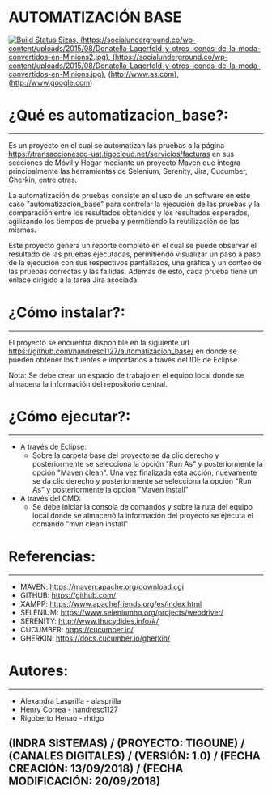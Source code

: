# AUTOMATIZACIÓN BASE 

[![Build Status Sizas](https://socialunderground.co/wp-content/uploads/2015/08/Donatella-Lagerfeld-y-otros-iconos-de-la-moda-convertidos-en-Minions6.jpg), (https://socialunderground.co/wp-content/uploads/2015/08/Donatella-Lagerfeld-y-otros-iconos-de-la-moda-convertidos-en-Minions2.jpg), (https://socialunderground.co/wp-content/uploads/2015/08/Donatella-Lagerfeld-y-otros-iconos-de-la-moda-convertidos-en-Minions.jpg)](http://www.marca.com), (http://www.as.com), (http://www.google.com)

# ¿Qué es automatizacion_base?: 
***************
Es un proyecto en el cual se automatizan las pruebas a la página https://transaccionesco-uat.tigocloud.net/servicios/facturas en sus secciones de Móvil y Hogar mediante un proyecto Maven que integra principalmente las herramientas de Selenium, Serenity, Jira, Cucumber, Gherkin, entre otras. 

La automatización de pruebas consiste en el uso de un software en este caso "automatizacion_base" para controlar la ejecución de las pruebas y la comparación entre los resultados obtenidos y los resultados esperados, agilizando los tiempos de prueba y permitiendo la reutilización de las mismas.

Este proyecto genera un reporte completo en el cual se puede observar el resultado de las pruebas ejecutadas, permitiendo visualizar un paso a paso de la ejecución con sus respectivos pantallazos, una gráfica y un conteo de las pruebas correctas y las fallidas. Además de esto, cada prueba tiene un enlace dirigido a la tarea Jira asociada.

# ¿Cómo instalar?:
***************
El proyecto se encuentra disponible en la siguiente url https://github.com/handresc1127/automatizacion_base/ en donde se pueden obtener los fuentes e importarlos a través del IDE de Eclipse. 

Nota: Se debe crear un espacio de trabajo en el equipo local donde se almacena la información del repositorio central. 

# ¿Cómo ejecutar?:
***************
* A través de Eclipse: 
	* Sobre la carpeta base del proyecto se da clic derecho y posteriormente se selecciona la opción "Run As" y posteriormente la opción "Maven clean". Una vez finalizada esta acción, nuevamente se da clic derecho y posteriormente se selecciona la opción "Run As" y posteriormente la opción "Maven install"
* A través del CMD: 
	* Se debe iniciar la consola de comandos y sobre la ruta del equipo local donde se almacenó la información del proyecto se ejecuta el comando "mvn clean install" 

# Referencias:
***************
* MAVEN: https://maven.apache.org/download.cgi
* GITHUB: https://github.com/
* XAMPP: https://www.apachefriends.org/es/index.html 
* SELENIUM: https://www.seleniumhq.org/projects/webdriver/
* SERENITY: http://www.thucydides.info/#/
* CUCUMBER: https://cucumber.io/
* GHERKIN: https://docs.cucumber.io/gherkin/

# Autores:
***************
* Alexandra Lasprilla - alasprilla
* Henry Correa - handresc1127
* Rigoberto Henao - rhtigo

## (INDRA SISTEMAS) / (PROYECTO: TIGOUNE) / (CANALES DIGITALES) / (VERSIÓN: 1.0) / (FECHA CREACIÓN: 13/09/2018) / (FECHA MODIFICACIÓN: 20/09/2018)